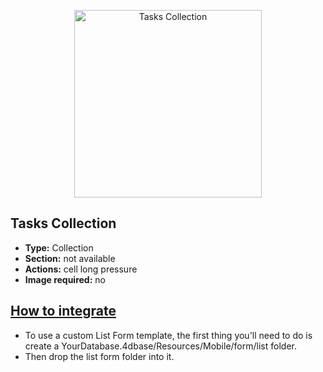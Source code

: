 <p align="center"><img src="https://developer.4d.com/4d-for-ios/docs/assets/en/template-formatters/Listform-tasks-collection.gif" alt="Tasks Collection" height="auto" width="300"></p>

## Tasks Collection

* **Type:** Collection
* **Section:** not available
* **Actions:** cell long pressure
* **Image required:** no

## [How to integrate](https://developer.4d.com/4d-for-ios/docs/en/custom-listform-templates.html)

* To use a custom List Form template, the first thing you'll need to do is create a YourDatabase.4dbase/Resources/Mobile/form/list folder.
* Then drop the list form folder into it.
